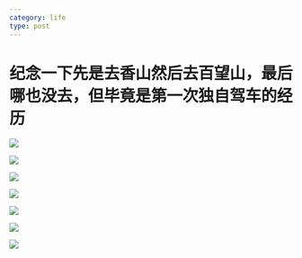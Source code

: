 ```yaml
---
category: life
type: post
---
```

# 纪念一下先是去香山然后去百望山，最后哪也没去，但毕竟是第一次独自驾车的经历

![](http://ww1.sinaimg.cn/large/89d0a2e1ly1flg7pfrve7j21je15kdjk.jpg)

![](http://ww1.sinaimg.cn/large/89d0a2e1ly1flg7pqz18mj21je15k7ip.jpg)

![](http://ww1.sinaimg.cn/large/89d0a2e1ly1flg7pqy8gkj21je15kqjp.jpg)

![](http://ww1.sinaimg.cn/large/89d0a2e1ly1flg7pr8nmzj21je15kh3e.jpg)

![](http://ww1.sinaimg.cn/large/89d0a2e1ly1flg7pr1gznj21je15kh0g.jpg)

![](http://ww1.sinaimg.cn/large/89d0a2e1ly1flg7pq27zqj20xc18ggq8.jpg)

![](http://ww1.sinaimg.cn/large/89d0a2e1ly1flg7ppijy1j207w05xdgj.jpg)